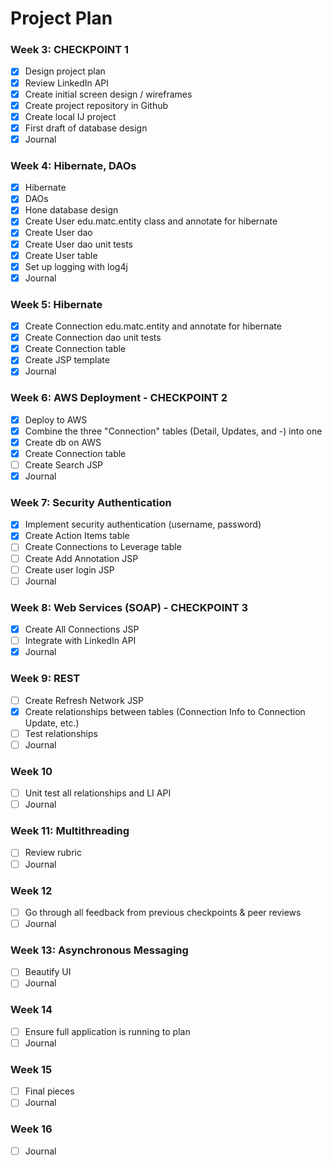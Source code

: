 # Project Plan

### Week 3: CHECKPOINT 1 
- [X] Design project plan 
- [X] Review LinkedIn API
- [X] Create initial screen design / wireframes
- [X] Create project repository in Github
- [X] Create local IJ project
- [X] First draft of database design
- [X] Journal

### Week 4: Hibernate, DAOs
- [X] Hibernate
- [X] DAOs
- [X] Hone database design
- [X] Create User edu.matc.entity class and annotate for hibernate
- [X] Create User dao
- [X] Create User dao unit tests
- [X] Create User table
- [X] Set up logging with log4j
- [X] Journal

### Week 5: Hibernate
- [X] Create Connection edu.matc.entity and annotate for hibernate
- [X] Create Connection dao unit tests
- [X] Create Connection  table
- [X] Create JSP template
- [X] Journal

### Week 6: AWS Deployment - CHECKPOINT 2
- [X] Deploy to AWS
- [X] Combine the three "Connection" tables (Detail, Updates, and -) into one
- [X] Create db on AWS
- [X] Create Connection table
- [ ] Create Search JSP
- [X] Journal

### Week 7: Security Authentication
- [X] Implement security authentication (username, password)
- [X] Create Action Items table
- [ ] Create Connections to Leverage table
- [ ] Create Add Annotation JSP
- [ ] Create user login JSP
- [ ] Journal

### Week 8: Web Services (SOAP) - CHECKPOINT 3
- [X] Create All Connections JSP
- [ ] Integrate with LinkedIn API
- [X] Journal

### Week 9: REST
- [ ] Create Refresh Network JSP
- [X] Create relationships between tables (Connection Info to Connection Update, etc.)
- [ ] Test relationships
- [ ] Journal

### Week 10
- [ ] Unit test all relationships and LI API
- [ ] Journal

### Week 11: Multithreading
- [ ] Review rubric
- [ ] Journal

### Week 12
- [ ] Go through all feedback from previous checkpoints & peer reviews
- [ ] Journal

### Week 13: Asynchronous Messaging
- [ ] Beautify UI
- [ ] Journal

### Week 14
- [ ] Ensure full application is running to plan
- [ ] Journal

### Week 15
- [ ] Final pieces
- [ ] Journal

### Week 16
- [ ] Journal